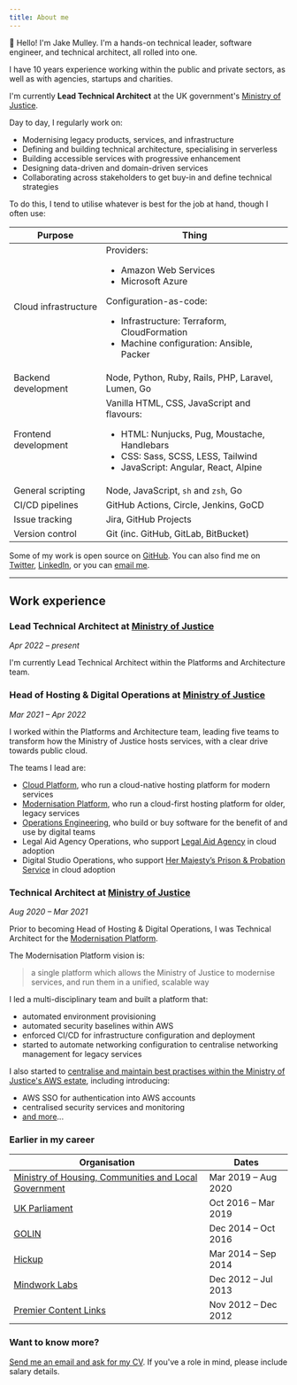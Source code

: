 ```yaml
---
title: About me
---
```


👋 Hello! I'm Jake Mulley. I'm a hands-on technical leader, software engineer, and technical architect, all rolled into one.

I have 10 years experience working within the public and private sectors, as well as with agencies, startups and charities.

I'm currently **Lead Technical Architect** at the UK government's [Ministry of Justice](https://www.gov.uk/government/organisations/ministry-of-justice).

Day to day, I regularly work on:

- Modernising legacy products, services, and infrastructure
- Defining and building technical architecture, specialising in serverless
- Building accessible services with progressive enhancement
- Designing data-driven and domain-driven services
- Collaborating across stakeholders to get buy-in and define technical strategies

To do this, I tend to utilise whatever is best for the job at hand, though I often use:

| Purpose | Thing |
|-|-|
| Cloud infrastructure | Providers: <ul><li>Amazon Web Services</li><li>Microsoft Azure</li></ul> Configuration-as-code: <ul><li>Infrastructure: Terraform, CloudFormation</li><li>Machine configuration: Ansible, Packer</li></ul> |
| Backend development | Node, Python, Ruby, Rails, PHP, Laravel, Lumen, Go |
| Frontend development | Vanilla HTML, CSS, JavaScript and flavours: <ul><li>HTML: Nunjucks, Pug, Moustache, Handlebars</li><li>CSS: Sass, SCSS, LESS, Tailwind</li><li>JavaScript: Angular, React, Alpine</li></ul> |
| General scripting | Node, JavaScript, `sh` and `zsh`, Go |
| CI/CD pipelines | GitHub Actions, Circle, Jenkins, GoCD |
| Issue tracking | Jira, GitHub Projects |
| Version control | Git (inc. GitHub, GitLab, BitBucket) |

Some of my work is open source on [GitHub](https://github.com/jakemulley). You can also find me on [Twitter](https://twitter.com/carboia), [LinkedIn](https://linkedin.com/in/jakemulley), or you can [email me](mailto:me@jakemulley.com).

---

## Work experience

### Lead Technical Architect at [Ministry of Justice](https://www.gov.uk/government/organisations/ministry-of-justice)

<span class="text-sm">_Apr 2022 &ndash; present_</span>

I'm currently Lead Technical Architect within the Platforms and Architecture team.

### Head of Hosting & Digital Operations at [Ministry of Justice](https://www.gov.uk/government/organisations/ministry-of-justice)

<span class="text-sm">_Mar 2021 &ndash; Apr 2022_</span>

I worked within the Platforms and Architecture team, leading five teams to transform how the Ministry of Justice hosts services, with a clear drive towards public cloud.

The teams I lead are:

- [Cloud Platform](https://user-guide.cloud-platform.service.justice.gov.uk/#cloud-platform-user-guide), who run a cloud-native hosting platform for modern services
- [Modernisation Platform](https://user-guide.modernisation-platform.service.justice.gov.uk/#modernisation-platform), who run a cloud-first hosting platform for older, legacy services
- [Operations Engineering](https://operations-engineering.service.justice.gov.uk/#moj-operations-engineering), who build or buy software for the benefit of and use by digital teams
- Legal Aid Agency Operations, who support [Legal Aid Agency](https://www.gov.uk/government/organisations/legal-aid-agency) in cloud adoption
- Digital Studio Operations, who support [Her Majesty’s Prison & Probation Service](https://www.gov.uk/government/organisations/her-majestys-prison-and-probation-service) in cloud adoption

### Technical Architect at [Ministry of Justice](https://www.gov.uk/government/organisations/ministry-of-justice)

<span class="text-sm">_Aug 2020 &ndash; Mar 2021_</span>

Prior to becoming Head of Hosting & Digital Operations, I was Technical Architect for the [Modernisation Platform](https://user-guide.modernisation-platform.service.justice.gov.uk/#modernisation-platform).

The Modernisation Platform vision is:

>a single platform which allows the Ministry of Justice to modernise services, and run them in a unified, scalable way

I led a multi-disciplinary team and built a platform that:

- automated environment provisioning
- automated security baselines within AWS
- enforced CI/CD for infrastructure configuration and deployment
- started to automate networking configuration to centralise networking management for legacy services

I also started to [centralise and maintain best practises within the Ministry of Justice's AWS estate](https://github.com/ministryofjustice/aws-root-account), including introducing:

- AWS SSO for authentication into AWS accounts
- centralised security services and monitoring
- [and more](https://github.com/ministryofjustice/aws-root-account)...

### Earlier in my career

| Organisation | Dates |
|-|-|
| [Ministry of Housing, Communities and Local Government](https://www.gov.uk/government/organisations/ministry-of-housing-communities-and-local-government) | Mar 2019 &ndash; Aug 2020 |
| [UK Parliament](https://www.parliament.uk) | Oct 2016 &ndash; Mar 2019 |
| [GOLIN](https://golin.com) | Dec 2014 &ndash; Oct 2016 |
| [Hickup](https://www.mobilemarketingmagazine.com/showpad-launches-experience-following-acquisition-of-hickup) | Mar 2014 &ndash; Sep 2014 |
| [Mindwork Labs](https://techcrunch.com/2012/11/28/mindwork-labs/) | Dec 2012 &ndash; Jul 2013 |
| [Premier Content Links](https://techcrunch.com/2012/11/28/mindwork-labs/) | Nov 2012 &ndash; Dec 2012 |

### Want to know more?

[Send me an email and ask for my CV](mailto:me@jakemulley.com). If you've a role in mind, please include salary details.
